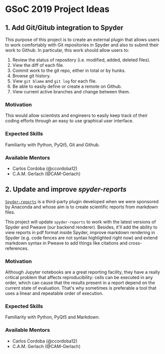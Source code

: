 # GSoC 2019 Project Ideas

## 1. Add Git/Gitub integration to Spyder

This purpose of this project is to create an external plugin that allows users to work comfortably with Git repositories in Spyder and also to submit their work to Github. In particular, this work should allow users to:

1. Review the status of repository (i.e. modified, added, deleted files).
2. View the diff of each file.
3. Commit work to the git repo, either in total or by hunks.
4. Browse git history.
5. View `git blame` and `git log` for each file.
6. Be able to easily define or create a remote on Github.
7. View current active branches and change between them.

### Motivation

This would allow scientists and engineers to easily keep track of their coding efforts through an easy to use graphical user interface.

### Expected Skills

Familiarity with Python, PyQt5, Git and Github.

### Available Mentors

* Carlos Cordoba (@ccordoba12)
* C.A.M. Gerlach (@CAM-Gerlach)

## 2. Update and improve *spyder-reports*

[`Spyder-reports`](https://github.com/spyder-ide/spyder-reports) is a third-party plugin developed when we were sponsored by Anaconda and whose aim is to create scientific reports from markdown files.

This project will update `spyder-reports` to work with the latest versions of Spyder and Pweave (our backend renderer). Besides, it'll add the ability to view reports in pdf format inside Spyder, improve markdown rendering in Spyder (e.g. code fences are not syntax highlighted right now) and extend markdown syntax in Pweave to add things like citations and cross-references.

### Motivation

Although Jupyter notebooks are a great reporting facility, they have a really critical problem that affects reproducibility: cells can be executed in any order, which can cause that the results present in a report depend on the current state of evaluation. That's why sometimes is preferable a tool that uses a linear and repeatable order of execution. 

### Expected Skills

Familiarity with Python, PyQt5 and Markdown.

### Available Mentors

* Carlos Cordoba (@ccordoba12)
* C.A.M. Gerlach (@CAM-Gerlach)